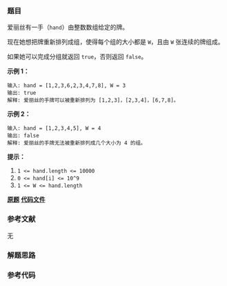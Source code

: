 ### 题目
爱丽丝有一手（`hand`）由整数数组给定的牌。

现在她想把牌重新排列成组，使得每个组的大小都是 `W`，且由 `W` 张连续的牌组成。

如果她可以完成分组就返回 `true`，否则返回 `false`。



**示例 1：**

    
    
    输入: hand = [1,2,3,6,2,3,4,7,8], W = 3
    输出: true
    解释: 爱丽丝的手牌可以被重新排列为 [1,2,3]，[2,3,4]，[6,7,8]。

**示例 2：**

    
    
    输入: hand = [1,2,3,4,5], W = 4
    输出: false
    解释: 爱丽丝的手牌无法被重新排列成几个大小为 4 的组。



**提示：**

  1. `1 <= hand.length <= 10000`
  2. `0 <= hand[i] <= 10^9`
  3. `1 <= W <= hand.length`

 **[原题](https://leetcode-cn.com/problems/hand-of-straights/)**    **[代码文件]()**


### 参考文献
无

### 解题思路




### 参考代码

```go


```




